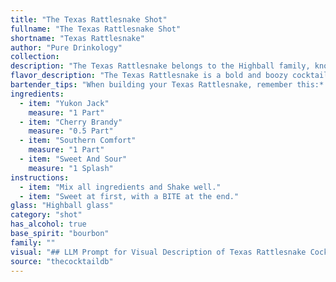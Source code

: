 ```yaml
---
title: "The Texas Rattlesnake Shot"
fullname: "The Texas Rattlesnake Shot"
shortname: "Texas Rattlesnake"
author: "Pure Drinkology"
collection:
description: "The Texas Rattlesnake belongs to the Highball family, known for their tall, mixed drinks with a base spirit and a mixer. Its origins are likely rooted in the American South, where it gained popularity in the 1970s, reflecting a blend of regional favorites like Southern Comfort and cherry brandy. "
flavor_description: "The Texas Rattlesnake is a bold and boozy cocktail with a sweet and sour punch.  You get a kick from the Yukon Jack, a warm cherry flavor from the brandy, and a touch of Southern Comfort spice. The sweet and sour balances it all out, creating a complex profile that's both refreshing and satisfying.  It's a sweet, potent, and surprising cocktail that's sure to make you say Yeehaw!"
bartender_tips: "When building your Texas Rattlesnake, remember this:* **Layer Carefully:** The key is to slowly pour the liquids, ensuring each layer remains distinct. Start with the heaviest (Yukon Jack), then Cherry Brandy, Southern Comfort, and finally Sweet and Sour. * **Chill Everything:** Pre-chill the glasses for a refreshingly cold experience.  * **Use Good Quality:**  Use top-shelf Southern Comfort for the best flavor.* **Garnish:** A cherry or orange peel adds a touch of elegance. "
ingredients:
  - item: "Yukon Jack"
    measure: "1 Part"
  - item: "Cherry Brandy"
    measure: "0.5 Part"
  - item: "Southern Comfort"
    measure: "1 Part"
  - item: "Sweet And Sour"
    measure: "1 Splash"
instructions:
  - item: "Mix all ingredients and Shake well."
  - item: "Sweet at first, with a BITE at the end."
glass: "Highball glass"
category: "shot"
has_alcohol: true
base_spirit: "bourbon"
family: ""
visual: "## LLM Prompt for Visual Description of Texas Rattlesnake Cocktail**Please describe the appearance of a Texas Rattlesnake cocktail, a concoction made with Yukon Jack Canadian Whiskey, Cherry Brandy, Southern Comfort, and Sweet & Sour mix.  Focus on the following:*** **Color:** What is the overall color of the drink? Is it vibrant or muted? Does it have any specific shades or hues?* **Texture:** Is the drink clear, cloudy, or layered? Are there any visible ingredients or pieces of fruit?* **Glass:** What type of glass is the cocktail served in? Is it an old fashioned glass, a highball, or something else entirely? * **Garnish:** Does the drink have a garnish? If so, what is it and how is it presented?* **Overall Impression:** How would you describe the drink's visual appeal? Is it inviting, intriguing, or perhaps a bit intimidating? **Be as descriptive as possible and use vivid language to paint a picture of this unique cocktail.** "
source: "thecocktaildb"
---
```


